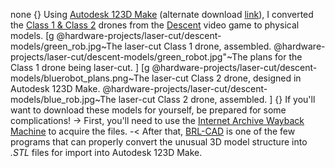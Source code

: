 none
{} Using <a href="http://www.123dapp.com/make">Autodesk 123D Make</a> (alternate download <a href="https://autodesk-123d-make.en.lo4d.com/windows">link</a>), I converted the <a href="http://www.descent2.com/goodies/3dmodels/thinman/descent1/">Class 1 & Class 2</a> drones from the <a href="http://www.interplay.com/games/descent.php">Descent</a> video game to physical models.
[g
 @hardware-projects/laser-cut/descent-models/green_rob.jpg~The laser-cut Class 1 drone, assembled.
 @hardware-projects/laser-cut/descent-models/green_robot.jpg"~The plans for the Class 1 drone being laser-cut.
]
[g
 @hardware-projects/laser-cut/descent-models/bluerobot_plans.png~The laser-cut Class 2 drone, designed in Autodesk 123D Make.
 @hardware-projects/laser-cut/descent-models/blue_rob.jpg~The laser-cut Class 2 drone, assembled.
]
{} If you'll want to download these models for yourself, be prepared for some complications!
-> First, you'll need to use the <a href="http://archive.org/web/web.php">Internet Archive Wayback Machine</a> to acquire the files.
-< After that, <a href="http://brlcad.org/%22">BRL-CAD</a> is one of the few programs that can properly convert the unusual 3D model structure into <i>.STL</i> files for import into Autodesk 123D Make.
